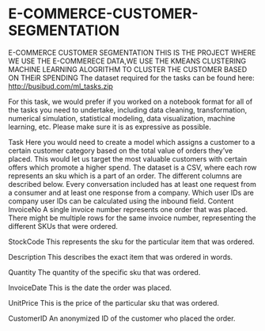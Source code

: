 # E-COMMERCE-CUSTOMER-SEGMENTATION
E-COMMERCE CUSTOMER SEGMENTATION THIS IS THE PROJECT WHERE WE USE THE E-COMMERECE DATA,WE USE THE KMEANS CLUSTERING MACHINE LEARNING ALOGRITHM TO CLUSTER THE CUSTOMER BASED ON THEiR SPENDING
The dataset required for the tasks can be found here:
http://busibud.com/ml_tasks.zip


For this task, we would prefer if you worked on a notebook format for all of the tasks you need to undertake, including data cleaning, transformation, numerical simulation, statistical modeling, data visualization, machine learning, etc. Please make sure it is as expressive as possible.


Task 
Here you would need to create a model which assigns a customer to a certain customer category based on the total value of orders they’ve placed. This would let us target the most valuable customers with certain offers which promote a higher spend. 
The dataset is a CSV, where each row represents an sku which is a part of an order. The different columns are described below. Every conversation included has at least one request from a consumer and at least one response from a company. Which user IDs are company user IDs can be calculated using the inbound field.
Content
InvoiceNo
A single invoice number represents one order that was placed. There might be multiple rows for the same invoice number, representing the different SKUs that were ordered.

StockCode
This represents the sku for the particular item that was ordered.

Description
This describes the exact item that was ordered in words.

Quantity
The quantity of the specific sku that was ordered.

InvoiceDate
This is the date the order was placed.

UnitPrice
This is the price of the particular sku that was ordered.

CustomerID
An anonymized ID of the customer who placed the order.


